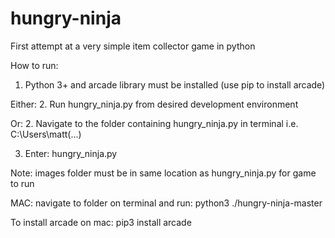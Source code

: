 # hungry-ninja
First attempt at a very simple item collector game in python

How to run:
1. Python 3+ and arcade library must be installed (use pip to install arcade)

Either:
2. Run hungry_ninja.py from desired development environment

Or:
2. Navigate to the folder containing hungry_ninja.py in terminal
i.e. C:\Users\matt\(...)

3. Enter: hungry_ninja.py

Note: images folder must be in same location as hungry_ninja.py for game to run

MAC: navigate to folder on terminal and run: python3 ./hungry-ninja-master

To install arcade on mac: pip3 install arcade
